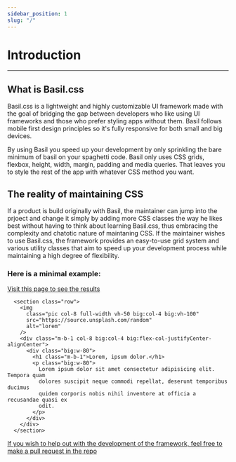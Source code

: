 ```yaml
---
sidebar_position: 1
slug: "/"
---
```


# Introduction

---

## What is Basil.css

Basil.css is a lightweight and highly customizable UI framework made with the goal of bridging the gap between developers who like using UI frameworks and those who prefer styling apps without them. Basil follows mobile first design principles so it's fully responsive for both small and big devices.

By using Basil you speed up your development by only sprinkling the bare minimum of basil on your spaghetti code. Basil only uses CSS grids, flexbox, height, width, margin, padding and media queries. That leaves you to style the rest of the app with whatever CSS method you want.

## The reality of maintaining CSS

If a product is build originally with Basil, the maintainer can jump into the prjoect and change it simply by adding more CSS classes the way he likes best without having to think about learning Basil.css, thus embracing the complexity and chatotic nature of maintaning CSS.
If the maintainer wishes to use Basil.css, the framework provides an easy-to-use grid system and various utility classes that aim to speed up your development process while maintaining a high degree of flexibility.

### Here is a minimal example:

[Visit this page to see the results](https://html5.basilcss.com/)

```
  <section class="row">
    <img
      class="pic col-8 full-width vh-50 big:col-4 big:vh-100"
      src="https://source.unsplash.com/random"
      alt="lorem"
    />
    <div class="m-b-1 col-8 big:col-4 big:flex-col-justifyCenter-alignCenter">
      <div class="big:w-80">
        <h1 class="m-b-1">Lorem, ipsum dolor.</h1>
        <p class="big:w-80">
          Lorem ipsum dolor sit amet consectetur adipisicing elit. Tempora quam
          dolores suscipit neque commodi repellat, deserunt temporibus ducimus
          quidem corporis nobis nihil inventore at officia a recusandae quasi ex
          odit.
        </p>
      </div>
    </div>
  </section>
```

[If you wish to help out with the development of the framework, feel free to make a pull request in the repo](html5.basilcss.com/)
